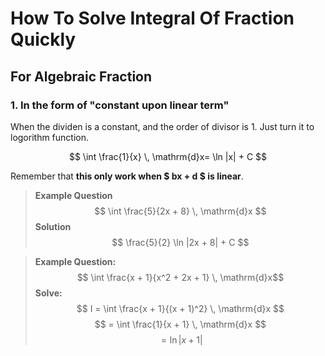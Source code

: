<script type="text/javascript" src="http://cdn.mathjax.org/mathjax/latest/MathJax.js?config=default"></script>

How To Solve Integral Of Fraction Quickly
=========================================================== 

For Algebraic Fraction 
-----------------------------------------------------------

### 1. In the form of "constant upon linear term"

When the dividen is a constant, and the order of divisor is 1. Just turn it to logorithm function.

$$ \int \frac{1}{x} \, \mathrm{d}x= \ln |x| + C $$

Remember that **this only work when $ bx + d $ is linear**.

> **Example Question**
> $$ \int \frac{5}{2x + 8} \, \mathrm{d}x $$
> **Solution**
> $$ \frac{5}{2} \ln |2x + 8| + C $$


> **Example Question:**  
> $$ \int \frac{x + 1}{x^2 + 2x + 1} \, \mathrm{d}x$$
> **Solve:**
> $$ I = \int \frac{x + 1}{(x + 1)^2} \, \mathrm{d}x $$
> $$ = \int \frac{1}{x + 1} \, \mathrm{d}x $$ 
> $$ = \ln |x + 1| $$
